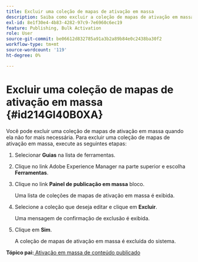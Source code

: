```yaml
---
title: Excluir uma coleção de mapas de ativação em massa
description: Saiba como excluir a coleção de mapas de ativação em massa nos Guias do AEM.
exl-id: 8e1f30e4-4b83-4282-97c9-7e6960c6ec19
feature: Publishing, Bulk Activation
role: User
source-git-commit: be06612d832785a91a3b2a89b84e0c2438ba30f2
workflow-type: tm+mt
source-wordcount: '119'
ht-degree: 0%

---
```


# Excluir uma coleção de mapas de ativação em massa {#id214GI40B0XA}

Você pode excluir uma coleção de mapas de ativação em massa quando ela não for mais necessária. Para excluir uma coleção de mapas de ativação em massa, execute as seguintes etapas:

1. Selecionar **Guias** na lista de ferramentas.

1. Clique no link Adobe Experience Manager na parte superior e escolha **Ferramentas**.

1. Clique no link **Painel de publicação em massa** bloco.

   Uma lista de coleções de mapas de ativação em massa é exibida.

1. Selecione a coleção que deseja editar e clique em **Excluir**.

   Uma mensagem de confirmação de exclusão é exibida.

1. Clique em **Sim**.

   A coleção de mapas de ativação em massa é excluída do sistema.


**Tópico pai:**[ Ativação em massa de conteúdo publicado](conf-bulk-activation.md)
